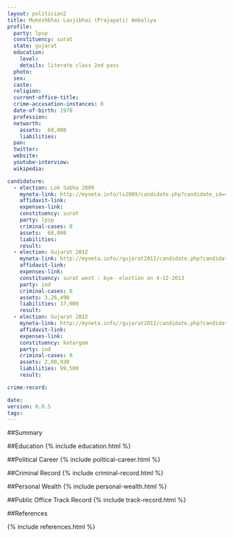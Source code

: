 ```yaml
---
layout: politician2
title: Mukeshbhai Lavjibhai (Prajapati) Ambaliya
profile: 
  party: lpsp
  constituency: surat
  state: gujarat
  education: 
    level: 
    details: literate class 2nd pass
  photo: 
  sex: 
  caste: 
  religion: 
  current-office-title: 
  crime-accusation-instances: 0
  date-of-birth: 1978
  profession: 
  networth: 
    assets:  68,000
    liabilities: 
  pan: 
  twitter: 
  website: 
  youtube-interview: 
  wikipedia: 

candidature: 
  - election: Lok Sabha 2009
    myneta-link: http://myneta.info/ls2009/candidate.php?candidate_id=4525
    affidavit-link: 
    expenses-link: 
    constituency: surat 
    party: lpsp
    criminal-cases: 0
    assets:  68,000
    liabilities: 
    result:  
  - election: Gujarat 2012
    myneta-link: http://myneta.info//gujarat2012/candidate.php?candidate_id=2415
    affidavit-link: 
    expenses-link: 
    constituency: surat west : bye- election on 4-12-2013 
    party: ind
    criminal-cases: 0
    assets: 3,26,490
    liabilities: 37,000
    result:  
  - election: Gujarat 2012
    myneta-link: http://myneta.info//gujarat2012/candidate.php?candidate_id=296
    affidavit-link: 
    expenses-link: 
    constituency: katargam 
    party: ind
    criminal-cases: 0
    assets: 2,80,930
    liabilities: 99,500
    result:  

crime-record: 

date: 
version: 0.0.5
tags: 
---
```

##Summary


##Education
{% include education.html %}


##Political Career
{% include political-career.html %}


##Criminal Record
{% include criminal-record.html %}


##Personal Wealth
{% include personal-wealth.html %}


##Public Office Track Record
{% include track-record.html %}


##References


{% include references.html %}